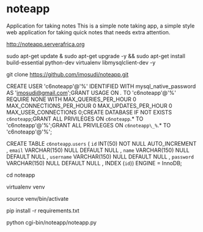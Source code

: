 # noteapp
Application for taking  notes
This is a simple note taking app, a simple style web application for taking quick notes that needs extra attention.

http://noteapp.serverafrica.org

sudo apt-get update & sudo apt-get upgrade -y && sudo apt-get install build-essential python-dev virtualenv libmysqlclient-dev -y

git clone https://github.com/imosudi/noteapp.git

CREATE USER 'c6noteapp'@'%' IDENTIFIED WITH mysql_native_password AS 'imosudi@gmail.com';GRANT USAGE ON *.* TO 'c6noteapp'@'%' REQUIRE NONE WITH MAX_QUERIES_PER_HOUR 0 MAX_CONNECTIONS_PER_HOUR 0 MAX_UPDATES_PER_HOUR 0 MAX_USER_CONNECTIONS 0;CREATE DATABASE IF NOT EXISTS `c6noteapp`;GRANT ALL PRIVILEGES ON `c6noteapp`.* TO 'c6noteapp'@'%';GRANT ALL PRIVILEGES ON `c6noteapp\_%`.* TO 'c6noteapp'@'%';


CREATE TABLE `c6noteapp`.`users` ( `id` INT(50) NOT NULL AUTO_INCREMENT , `email` VARCHAR(150) NULL DEFAULT NULL , `name` VARCHAR(150) NULL DEFAULT NULL , `username` VARCHAR(150) NULL DEFAULT NULL , `password` VARCHAR(150) NULL DEFAULT NULL , INDEX (`id`)) ENGINE = InnoDB;

cd noteapp

virtualenv venv

source venv/bin/activate

pip install -r requirements.txt

python cgi-bin/noteapp/noteapp.py
